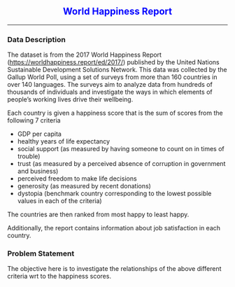 <h2><center><font color="blue"><b>World Happiness Report</b></font></center></h2>
<hr>

### **Data Description**

The dataset is from the 2017 World Happiness Report (https://worldhappiness.report/ed/2017/) published by the United Nations Sustainable Development Solutions Network. This data was collected by the Gallup World Poll, using a set of surveys from more than 160 countries in over 140 languages.
The surveys aim to analyze data from hundreds of thousands of individuals and investigate the ways in which elements of people’s working lives drive their wellbeing.

Each country is given a happiness score that is the sum of scores from the following 7 criteria

* GDP per capita
* healthy years of life expectancy
* social support (as measured by having someone to count on in times of trouble)
* trust (as measured by a perceived absence of corruption in government and business)
* perceived freedom to make life decisions
* generosity (as measured by recent donations)
* dystopia (benchmark country corresponding to the lowest possible values in each of the criteria)

The countries are then ranked from most happy to least happy.

Additionally, the report contains information about job satisfaction in each country. 

### **Problem Statement**

The objective here is to investigate the relationships of the above different criteria wrt to the happiness scores. 


